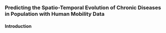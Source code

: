 ### Predicting the Spatio-Temporal Evolution of Chronic Diseases in Population with Human Mobility Data

#### Introduction
```markdown



```
